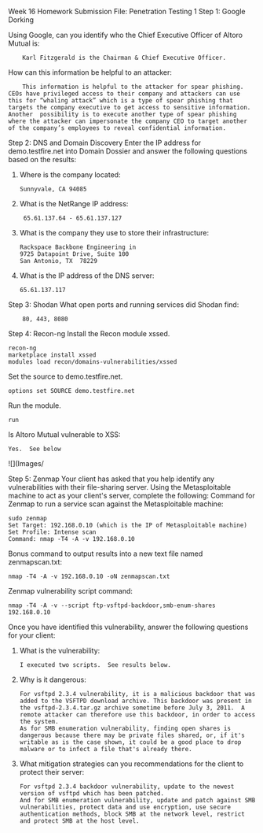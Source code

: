 Week 16 Homework Submission File: Penetration Testing 1
Step 1: Google Dorking

Using Google, can you identify who the Chief Executive Officer of Altoro Mutual is:

        Karl Fitzgerald is the Chairman & Chief Executive Officer.
      
How can this information be helpful to an attacker:

        This information is helpful to the attacker for spear phishing.  CEOs have privileged access to their company and attackers can use this for “whaling attack” which is a type of spear phishing that targets the company executive to get access to sensitive information.  Another  possibility is to execute another type of spear phishing where the attacker can impersonate the company CEO to target another of the company’s employees to reveal confidential information.


Step 2: DNS and Domain Discovery
Enter the IP address for demo.testfire.net into Domain Dossier and answer the following questions based on the results:
1.  Where is the company located:

        Sunnyvale, CA 94085
     
2.  What is the NetRange IP address:

         65.61.137.64 - 65.61.137.127
    
3.  What is the company they use to store their infrastructure:

        Rackspace Backbone Engineering in 
        9725 Datapoint Drive, Suite 100
        San Antonio, TX  78229

4.  What is the IP address of the DNS server:

        65.61.137.117


Step 3: Shodan
What open ports and running services did Shodan find:
	
        80, 443, 8080
        
Step 4: Recon-ng
Install the Recon module xssed.
	
    recon-ng
    marketplace install xssed
    modules load recon/domains-vulnerabilities/xssed

Set the source to demo.testfire.net.
	
    options set SOURCE demo.testfire.net
  
Run the module.
	
    run
    
Is Altoro Mutual vulnerable to XSS:

    Yes.  See below
   
![](Images/

Step 5: Zenmap
Your client has asked that you help identify any vulnerabilities with their file-sharing server. Using the Metasploitable machine to act as your client's server, complete the following:
Command for Zenmap to run a service scan against the Metasploitable machine:

    sudo zenmap
    Set Target: 192.168.0.10 (which is the IP of Metasploitable machine)
    Set Profile: Intense scan
    Command: nmap -T4 -A -v 192.168.0.10
    
Bonus command to output results into a new text file named zenmapscan.txt:

    nmap -T4 -A -v 192.168.0.10 -oN zenmapscan.txt
    
Zenmap vulnerability script command:

    nmap -T4 -A -v --script ftp-vsftpd-backdoor,smb-enum-shares 192.168.0.10

Once you have identified this vulnerability, answer the following questions for your client:

1.  What is the vulnerability:

        I executed two scripts.  See results below.

2.  Why is it dangerous:

        For vsftpd 2.3.4 vulnerability, it is a malicious backdoor that was added to the VSFTPD download archive. This backdoor was present in the vsftpd-2.3.4.tar.gz archive sometime before July 3, 2011.  A remote attacker can therefore use this backdoor, in order to access the system.
        As for SMB enumeration vulnerability, finding open shares is dangerous because there may be private files shared, or, if it's writable as is the case shown, it could be a good place to drop malware or to infect a file that's already there. 

3.  What mitigation strategies can you recommendations for the client to protect their server:

        For vsftpd 2.3.4 backdoor vulnerability, update to the newest version of vsftpd which has been patched.
        And for SMB enumeration vulnerability, update and patch against SMB vulnerabilities, protect data and use encryption, use secure authentication methods, block SMB at the network level, restrict and protect SMB at the host level.

